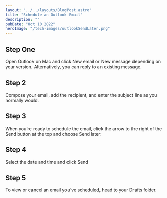 ```yaml
---
layout: "../../layouts/BlogPost.astro"
title: "Schedule an Outlook Email"
description: ""
pubDate: "Oct 10 2022"
heroImage: "/tech-images/outlookSendLater.png"
---
```


<h2>Step One</h2>
<p>Open Outlook on Mac and click New email or New message depending on your version. Alternatively, you can reply to an existing message.</p>

<h2>Step 2</h2> 
<p>Compose your email, add the recipient, and enter the subject line as you normally would.</p>

<h2>Step 3</h2>
<p>When you’re ready to schedule the email, click the arrow to the right of the Send button at the top and choose Send later.</p>

<h2>Step 4</h2>
<p>Select the date and time and click Send</p>

<h2>Step 5</h2>
<p>To view or cancel an email you’ve scheduled, head to your Drafts folder.</p>



